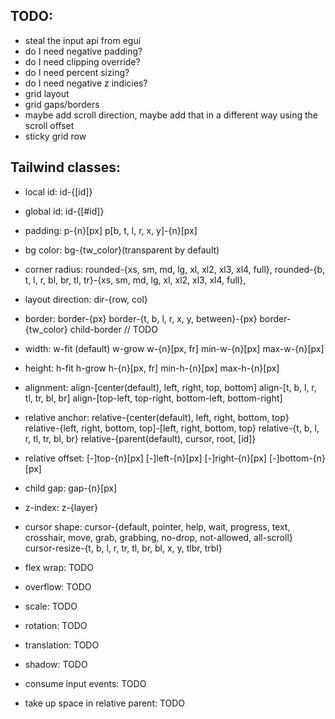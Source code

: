 ## TODO:
* steal the input api from egui
* do I need negative padding?
* do I need clipping override?
* do I need percent sizing?
* do I need negative z indicies?
* grid layout
* grid gaps/borders
* maybe add scroll direction, maybe add that in a different way using the scroll offset
* sticky grid row

## Tailwind classes:
* local id:             id-{[id]}
* global id:            id-{[#id]}
* padding:              p-{n}[px]
                        p[b, t, l, r, x, y]-{n}[px]
* bg color:             bg-{tw_color}(transparent by default)
* corner radius:        rounded-{xs, sm, md, lg, xl, xl2, xl3, xl4, full},
                        rounded-{b, t, l, r, bl, br, tl, tr}-{xs, sm, md, lg, xl, xl2, xl3, xl4, full},
* layout direction:     dir-{row, col}
* border:               border-{px}
                        border-{t, b, l, r, x, y, between}-{px}
                        border-{tw_color}
                        child-border // TODO
* width:                w-fit (default)
                        w-grow
                        w-{n}[px, fr]
                        min-w-{n}[px]
                        max-w-{n}[px]
* height:               h-fit
                        h-grow
                        h-{n}[px, fr]
                        min-h-{n}[px]
                        max-h-{n}[px]
* alignment:            align-[center(default), left, right, top, bottom]
                        align-[t, b, l, r, tl, tr, bl, br]
                        align-[top-left, top-right, bottom-left, bottom-right]
* relative anchor:      relative-{center(default), left, right, bottom, top}
                        relative-{left, right, bottom, top]-[left, right, bottom, top}
                        relative-{t, b, l, r, tl, tr, bl, br}
                        relative-{parent(default), cursor, root, [id]}
* relative offset:      [-]top-{n}[px]
                        [-]left-{n}[px]
                        [-]right-{n}[px]
                        [-]bottom-{n}[px]
* child gap:            gap-{n}[px]
* z-index:              z-{layer}
* cursor shape:         cursor-{default, pointer, help, wait, progress, text, crosshair, move, grab, grabbing, no-drop, not-allowed, all-scroll}
                        cursor-resize-{t, b, l, r, tr, tl, br, bl, x, y, tlbr, trbl}

* flex wrap:            TODO
* overflow:             TODO
* scale:                TODO
* rotation:             TODO
* translation:          TODO
* shadow:               TODO
* consume input events: TODO
* take up space in relative parent: TODO
